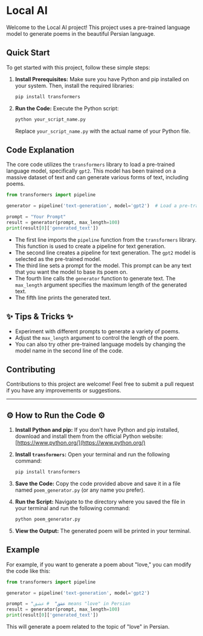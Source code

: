 
#  Local AI 

Welcome to the Local AI project! This project uses a pre-trained language model to generate poems in the beautiful Persian language. 

##  Quick Start

To get started with this project, follow these simple steps:

1. **Install Prerequisites:** Make sure you have Python and pip installed on your system. Then, install the required libraries:

   ```bash
   pip install transformers
   ```

2. **Run the Code:** Execute the Python script:

   ```bash
   python your_script_name.py
   ```

   Replace `your_script_name.py` with the actual name of your Python file.

##  Code Explanation

The core code utilizes the `transformers` library to load a pre-trained language model, specifically `gpt2`. This model has been trained on a massive dataset of text and can generate various forms of text, including poems.

```python
from transformers import pipeline

generator = pipeline('text-generation', model='gpt2')  # Load a pre-trained language model

prompt = "Your Prompt"
result = generator(prompt, max_length=100)
print(result[0]['generated_text'])
```

   * The first line imports the `pipeline` function from the `transformers` library. This function is used to create a pipeline for text generation.
   * The second line creates a pipeline for text generation. The `gpt2` model is selected as the pre-trained model.
   * The third line sets a prompt for the model. This prompt can be any text that you want the model to base its poem on.
   * The fourth line calls the `generator` function to generate text. The `max_length` argument specifies the maximum length of the generated text.
   * The fifth line prints the generated text.

## ✨ Tips & Tricks ✨

   * Experiment with different prompts to generate a variety of poems.
   * Adjust the `max_length` argument to control the length of the poem.
   * You can also try other pre-trained language models by changing the model name in the second line of the code.

##  Contributing

Contributions to this project are welcome! Feel free to submit a pull request if you have any improvements or suggestions.

-----

## ⚙️ How to Run the Code ⚙️

1. **Install Python and pip:** If you don't have Python and pip installed, download and install them from the official Python website: [https://www.python.org/](https://www.python.org/)

2. **Install `transformers`:** Open your terminal and run the following command:

   ```bash
   pip install transformers
   ```

3. **Save the Code:** Copy the code provided above and save it in a file named `poem_generator.py` (or any name you prefer).

4. **Run the Script:** Navigate to the directory where you saved the file in your terminal and run the following command:

   ```bash
   python poem_generator.py
   ```

5. **View the Output:** The generated poem will be printed in your terminal.

## Example

For example, if you want to generate a poem about "love," you can modify the code like this:

```python
from transformers import pipeline

generator = pipeline('text-generation', model='gpt2')

prompt = "عشق"  # عشق means "love" in Persian
result = generator(prompt, max_length=100)
print(result[0]['generated_text'])
```

This will generate a poem related to the topic of "love" in Persian.

```
